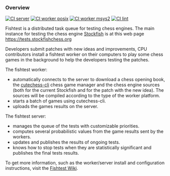 ### Overview
[![CI server](https://github.com/official-stockfish/fishtest/actions/workflows/server.yaml/badge.svg)](https://github.com/official-stockfish/fishtest/actions/workflows/server.yaml) [![CI worker posix](https://github.com/official-stockfish/fishtest/actions/workflows/worker_posix.yaml/badge.svg)](https://github.com/official-stockfish/fishtest/actions/workflows/worker_posix.yaml) [![CI worker msys2](https://github.com/official-stockfish/fishtest/actions/workflows/worker_msys2.yaml/badge.svg)](https://github.com/official-stockfish/fishtest/actions/workflows/worker_msys2.yaml) [![CI lint](https://github.com/official-stockfish/fishtest/actions/workflows/lint.yaml/badge.svg)](https://github.com/official-stockfish/fishtest/actions/workflows/lint.yaml)

Fishtest is a distributed task queue for testing chess engines. The main instance
for testing the chess engine [Stockfish](https://github.com/official-stockfish/Stockfish) is at this web page https://tests.stockfishchess.org

Developers submit patches with new ideas and improvements, CPU contributors install a fishtest worker on their computers to play some chess games in the background to help the developers testing the patches.

The fishtest worker:
- automatically connects to the server to download a chess opening book, the [cutechess-cli](https://github.com/cutechess/cutechess) chess game manager and the chess engine sources (both for the current Stockfish and for the patch with the new idea). The sources will be compiled according to the type of the worker platform.
- starts a batch of games using cutechess-cli.
- uploads the games results on the server.

The fishtest server:
- manages the queue of the tests with customizable priorities.
- computes several probabilistic values from the game results sent by the workers.
- updates and publishes the results of ongoing tests.
- knows how to stop tests when they are statistically significant and publishes the final tests results.

To get more information, such as the worker/server install and configuration instructions, visit the [Fishtest Wiki](https://github.com/official-stockfish/fishtest/wiki).

